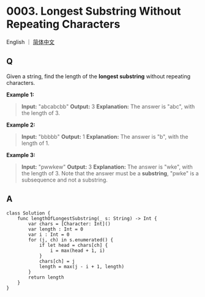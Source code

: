 # 0003. Longest Substring Without Repeating Characters

English ｜ [简体中文](./README-zh_CN.md)



## Q

Given a string, find the length of the **longest substring** without repeating characters.

**Example 1:**

> **Input:** "abcabcbb"
> **Output:** 3 
> **Explanation:** The answer is "abc", with the length of 3. 

**Example 2:**

>**Input:** "bbbbb"
>**Output:** 1
>**Explanation:** The answer is "b", with the length of 1.

**Example 3:**

>**Input:** "pwwkew"
>**Output:** 3
>**Explanation:** The answer is "wke", with the length of 3. 
>             Note that the answer must be a **substring**, "pwke" is a subsequence and not a substring.



## A

```
class Solution {
    func lengthOfLongestSubstring(_ s: String) -> Int {
        var chars = [Character: Int]()
        var length : Int = 0
        var i : Int = 0
        for (j, ch) in s.enumerated() {
            if let head = chars[ch] {
                i = max(head + 1, i)
            }
            chars[ch] = j
            length = max(j - i + 1, length)
        }
        return length
    }
}
```
